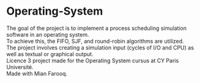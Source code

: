 # Operating-System

The goal of the project is to implement a process scheduling simulation software in an operating system.  
To achieve this, the FIFO, SJF, and round-robin algorithms are utilized.  
The project involves creating a simulation input (cycles of I/O and CPU) as well as textual or graphical output.  
Licence 3 project made for the Operating System cursus at CY Paris Université.  
Made with Mian Farooq.
